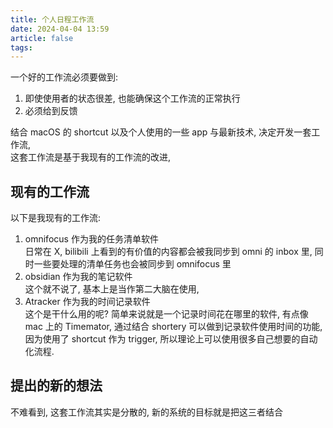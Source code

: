 ```yaml
---
title: 个人日程工作流
date: 2024-04-04 13:59
article: false
tags: 
---
```


一个好的工作流必须要做到:
1. 即使使用者的状态很差, 也能确保这个工作流的正常执行
2. 必须给到反馈

结合 macOS 的 shortcut 以及个人使用的一些 app 与最新技术, 决定开发一套工作流,  
这套工作流是基于我现有的工作流的改进,  
## 现有的工作流
以下是我现有的工作流:
1. omnifocus 作为我的任务清单软件  
日常在 X, bilibili 上看到的有价值的内容都会被我同步到 omni 的 inbox 里, 同时一些要处理的清单任务也会被同步到 omnifocus 里
2. obsidian 作为我的笔记软件  
这个就不说了, 基本上是当作第二大脑在使用,
3. Atracker 作为我的时间记录软件  
这个是干什么用的呢? 简单来说就是一个记录时间花在哪里的软件, 有点像 mac 上的 Timemator, 通过结合 shortery 可以做到记录软件使用时间的功能, 因为使用了 shortcut 作为 trigger, 所以理论上可以使用很多自己想要的自动化流程.

## 提出的新的想法
不难看到, 这套工作流其实是分散的, 新的系统的目标就是把这三者结合
